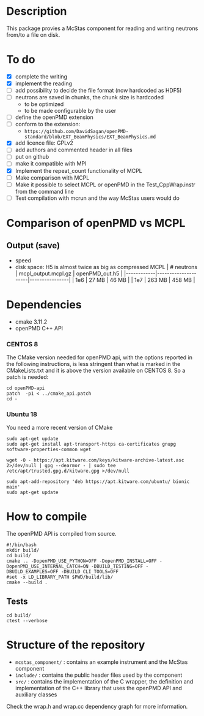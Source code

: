 # Description
This package provies a McStas component for reading and writing neutrons from/to a file on disk.

# To do
 * [X] complete the writing
 * [X] implement the reading
 * [ ] add possibility to decide the file format (now hardcoded as HDF5)
 * [ ] neutrons are saved in chunks, the chunk size is hardcoded
   - to be optimized
   - to be made configurable by the user
 * [ ] define the openPMD extension
 * [ ] conform to the extension:
   - `https://github.com/DavidSagan/openPMD-standard/blob/EXT_BeamPhysics/EXT_BeamPhysics.md`
 * [X] add licence file: GPLv2
 * [ ] add authors and commented header in all files
 * [ ] put on github
 * [ ] make it compatible with MPI
 * [X] Implement the repeat_count functionality of MCPL
 * [ ] Make comparison with MCPL
 * [ ] Make it possible to select MCPL or openPMD in the Test_CppWrap.instr from the command line
 * [ ] Test compilation with mcrun and the way McStas users would do
 
# Comparison of openPMD vs MCPL
## Output (save)
   - speed
   - disk space: H5 is almost twice as big as compressed MCPL
| # neutrons | mcpl_output.mcpl.gz | openPMD_out.h5 |
|------------|---------------------|----------------|
| 1e6        | 27  MB               | 46  MB          |
| 1e7        | 263 MB               | 458 MB          |


# Dependencies
 - cmake 3.11.2
 - openPMD C++ API

### CENTOS 8
The CMake version needed for openPMD api, with the options reported in the following instructions, is less stringent than what is marked in the CMakeLists.txt and it is above the version available on CENTOS 8. So a patch is needed:
```
cd openPMD-api
patch  -p1 < ../cmake_api.patch
cd -
```

### Ubuntu 18
You need a more recent version of CMake
```
sudo apt-get update
sudo apt-get install apt-transport-https ca-certificates gnupg software-properties-common wget

wget -O - https://apt.kitware.com/keys/kitware-archive-latest.asc 2>/dev/null | gpg --dearmor - | sudo tee /etc/apt/trusted.gpg.d/kitware.gpg >/dev/null

sudo apt-add-repository 'deb https://apt.kitware.com/ubuntu/ bionic main'
sudo apt-get update
```

# How to compile
The openPMD API is compiled from source.

```
#!/bin/bash
mkdir build/
cd build/
cmake .. -DopenPMD_USE_PYTHON=OFF -DopenPMD_INSTALL=OFF -DopenPMD_USE_INTERNAL_CATCH=ON -DBUILD_TESTING=OFF -DBUILD_EXAMPLES=OFF -DBUILD_CLI_TOOLS=OFF
#set -x LD_LIBRARY_PATH $PWD/build/lib/
cmake --build .
```


## Tests
```
cd build/
ctest --verbose
```

# Structure of the repository
 - `mcstas_component/` : contains an example instrument and the McStas component
 - `include/`          : contains the public header files used by the component
 - `src/`              : contains the implementation of the C wrapper, the definition and implementation of the C++ library that uses the openPMD API and auxiliary classes

Check the wrap.h and wrap.cc dependency graph for more information.
